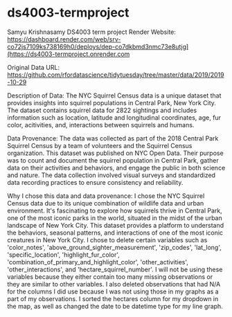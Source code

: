 # ds4003-termproject
Samyu Krishnasamy DS4003 term project
Render Website: https://dashboard.render.com/web/srv-co72js7109ks738169h0/deploys/dep-co7dkbmd3nmc73e8utjg](https://ds4003-termproject.onrender.com

Original Data URL: https://github.com/rfordatascience/tidytuesday/tree/master/data/2019/2019-10-29

Description of Data: The NYC Squirrel Census data is a unique dataset that provides insights into squirrel populations in Central Park, New York City. The dataset contains squirrel data for 2822 sightings and includes information such as location, latitude and longitudinal coordinates, age, fur color, acitivities, and, interactions between squirrels and humans.

Data Provenance: The data was collected as part of the 2018 Central Park Squirrel Census by a team of volunteers and the Squirrel Census organization. This dataset was published on NYC Open Data. Their purpose was to count and document the squirrel population in Central Park, gather data on their activities and behaviors, and engage the public in both science and nature. The data collection involved visual surveys and standardized data recording practices to ensure consistency and reliability.

Why I chose this data and data provenance: I chose the NYC Squirrel Census data due to its unique combination of wildlife data and urban environment. It's fascinating to explore how squirrels thrive in Central Park, one of the most iconic parks in the world, situated in the midst of the urban landscape of New York City. This dataset provides a platform to understand the behaviors, seasonal patterns, and interactions of one of the most iconic creatures in New York City. I chose to delete certain variables such as 'color_notes', 'above_ground_sighter_measurement', 'zip_codes', 'lat_long', 'specific_location', 'highlight_fur_color', 'combination_of_primary_and_highlight_color', 'other_activities', 'other_interactions', and 'hectare_squirrel_number'. I will not be using these variables because they either contain too many missing observations or they are similar to other variables. I also deleted observations that had N/A for the columns I did use because I was not using those in my graphs as a part of my observations. I sorted the hectares column for my dropdown in the map, as well as changed the date to be datetime type for my line graph.
